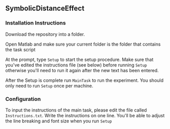 
## SymbolicDistanceEffect

### Installation Instructions

Download the repository into a folder. 

Open Matlab and make sure your current folder is the folder that contains the task script

At the prompt, type `Setup` to start the setup procedure. Make sure that you've edited the instructions file (see below) before running `Setup` otherwise you'll need to run it again after the new text has been entered. 

After the Setup is complete run `MainTask` to run the experiment. You should only need to run `Setup` once per machine. 

### Configuration

To input the instructions of the main task, please edit the file called `Instructions.txt`. Write the instructions on one line. You'll be able to adjust the line breaking and font size when you run `Setup`
